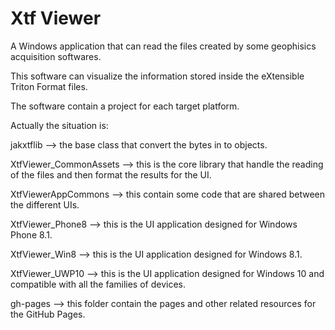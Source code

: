 Xtf Viewer
====================

A Windows application that can read the files created by some geophisics acquisition softwares.

This software can visualize the information stored inside the eXtensible Triton Format files.

The software contain a project for each target platform.

Actually the situation is:

jakxtflib --> the base class that convert the bytes in to objects.

XtfViewer_CommonAssets --> this is the core library that handle the reading of the files and then format the results for the UI.

XtfViewerAppCommons --> this contain some code that are shared between the different UIs.

XtfViewer_Phone8 --> this is the UI application designed for Windows Phone 8.1.

XtfViewer_Win8 --> this is the UI application designed for Windows 8.1.

XtfViewer_UWP10 --> this is the UI application designed for Windows 10 and compatible with all the families of devices.

gh-pages --> this folder contain the pages and other related resources for the GitHub Pages.
